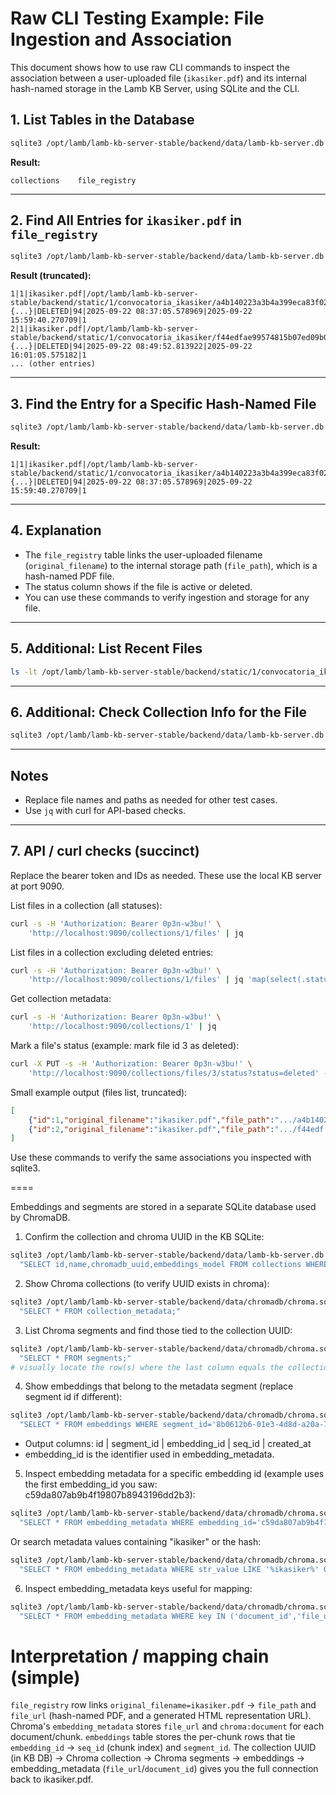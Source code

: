 # Raw CLI Testing Example: File Ingestion and Association

This document shows how to use raw CLI commands to inspect the association between a user-uploaded file (`ikasiker.pdf`) and its internal hash-named storage in the Lamb KB Server, using SQLite and the CLI.

## 1. List Tables in the Database

```sh
sqlite3 /opt/lamb/lamb-kb-server-stable/backend/data/lamb-kb-server.db ".tables"
```
**Result:**
```
collections    file_registry
```

---

## 2. Find All Entries for `ikasiker.pdf` in `file_registry`

```sh
sqlite3 /opt/lamb/lamb-kb-server-stable/backend/data/lamb-kb-server.db "SELECT * FROM file_registry WHERE original_filename LIKE '%ikasiker%';"
```
**Result (truncated):**
```
1|1|ikasiker.pdf|/opt/lamb/lamb-kb-server-stable/backend/static/1/convocatoria_ikasiker/a4b140223a3b4a399eca83f023e538a0.pdf|http://localhost:9090/static/1/convocatoria_ikasiker/a4b140223a3b4a399eca83f023e538a0.pdf|336782|application/pdf|markitdown_ingest|{...}|DELETED|94|2025-09-22 08:37:05.578969|2025-09-22 15:59:40.270709|1
2|1|ikasiker.pdf|/opt/lamb/lamb-kb-server-stable/backend/static/1/convocatoria_ikasiker/f44edfae99574815b07ed09b03dc954b.pdf|http://localhost:9090/static/1/convocatoria_ikasiker/f44edfae99574815b07ed09b03dc954b.pdf|336782|application/pdf|markitdown_ingest|{...}|DELETED|94|2025-09-22 08:49:52.813922|2025-09-22 16:01:05.575182|1
... (other entries)
```

---

## 3. Find the Entry for a Specific Hash-Named File

```sh
sqlite3 /opt/lamb/lamb-kb-server-stable/backend/data/lamb-kb-server.db "SELECT * FROM file_registry WHERE file_path LIKE '%a4b140223a3b4a399eca83f023e538a0.pdf%';"
```
**Result:**
```
1|1|ikasiker.pdf|/opt/lamb/lamb-kb-server-stable/backend/static/1/convocatoria_ikasiker/a4b140223a3b4a399eca83f023e538a0.pdf|http://localhost:9090/static/1/convocatoria_ikasiker/a4b140223a3b4a399eca83f023e538a0.pdf|336782|application/pdf|markitdown_ingest|{...}|DELETED|94|2025-09-22 08:37:05.578969|2025-09-22 15:59:40.270709|1
```

---

## 4. Explanation
- The `file_registry` table links the user-uploaded filename (`original_filename`) to the internal storage path (`file_path`), which is a hash-named PDF file.
- The status column shows if the file is active or deleted.
- You can use these commands to verify ingestion and storage for any file.

---

## 5. Additional: List Recent Files

```sh
ls -lt /opt/lamb/lamb-kb-server-stable/backend/static/1/convocatoria_ikasiker/
```

---

## 6. Additional: Check Collection Info for the File

```sh
sqlite3 /opt/lamb/lamb-kb-server-stable/backend/data/lamb-kb-server.db "SELECT * FROM collections WHERE id IN (SELECT collection_id FROM file_registry WHERE original_filename LIKE '%ikasiker%');"
```

---

## Notes
- Replace file names and paths as needed for other test cases.
- Use `jq` with curl for API-based checks.

---

## 7. API / curl checks (succinct)

Replace the bearer token and IDs as needed. These use the local KB server at port 9090.

List files in a collection (all statuses):

```sh
curl -s -H 'Authorization: Bearer 0p3n-w3bu!' \
	'http://localhost:9090/collections/1/files' | jq
```

List files in a collection excluding deleted entries:

```sh
curl -s -H 'Authorization: Bearer 0p3n-w3bu!' \
	'http://localhost:9090/collections/1/files' | jq 'map(select(.status != "deleted"))'
```

Get collection metadata:

```sh
curl -s -H 'Authorization: Bearer 0p3n-w3bu!' \
	'http://localhost:9090/collections/1' | jq
```

Mark a file's status (example: mark file id 3 as deleted):

```sh
curl -X PUT -s -H 'Authorization: Bearer 0p3n-w3bu!' \
	'http://localhost:9090/collections/files/3/status?status=deleted' -w '\nHTTP_STATUS:%{http_code}\n'
```

Small example output (files list, truncated):

```json
[
	{"id":1,"original_filename":"ikasiker.pdf","file_path":".../a4b1402...pdf","status":"DELETED", ...},
	{"id":2,"original_filename":"ikasiker.pdf","file_path":".../f44edf...pdf","status":"DELETED", ...}
]
```

Use these commands to verify the same associations you inspected with sqlite3.

==== 

Embeddings and segments are stored in a separate SQLite database used by ChromaDB.

1. Confirm the collection and chroma UUID in the KB SQLite:

```sh
sqlite3 /opt/lamb/lamb-kb-server-stable/backend/data/lamb-kb-server.db \
  "SELECT id,name,chromadb_uuid,embeddings_model FROM collections WHERE id=1;"
```

2. Show Chroma collections (to verify UUID exists in chroma):

```sh
sqlite3 /opt/lamb/lamb-kb-server-stable/backend/data/chromadb/chroma.sqlite3 \
  "SELECT * FROM collection_metadata;"
```

3. List Chroma segments and find those tied to the collection UUID:
```sh
sqlite3 /opt/lamb/lamb-kb-server-stable/backend/data/chromadb/chroma.sqlite3 \
  "SELECT * FROM segments;"
# visually locate the row(s) where the last column equals the collection UUID (38a183d6-...)
```

4. Show embeddings that belong to the metadata segment (replace segment id if different):
```sh
sqlite3 /opt/lamb/lamb-kb-server-stable/backend/data/chromadb/chroma.sqlite3 \
  "SELECT * FROM embeddings WHERE segment_id='8b0612b6-01e3-4d8d-a20a-7bb040961600' LIMIT 50;"
```


* Output columns: id | segment_id | embedding_id | seq_id | created_at
* embedding_id is the identifier used in embedding_metadata.


5. Inspect embedding metadata for a specific embedding id (example uses the first embedding_id you saw: c59da807ab9b4f19807b8943196dd2b3):

```sh
sqlite3 /opt/lamb/lamb-kb-server-stable/backend/data/chromadb/chroma.sqlite3 \
  "SELECT * FROM embedding_metadata WHERE embedding_id='c59da807ab9b4f19807b8943196dd2b3';"
```

Or search metadata values containing "ikasiker" or the hash:

```sh
sqlite3 /opt/lamb/lamb-kb-server-stable/backend/data/chromadb/chroma.sqlite3 \
  "SELECT * FROM embedding_metadata WHERE str_value LIKE '%ikasiker%' OR str_value LIKE '%a4b140223a3b4a399eca83f023e538a0%';"
```

6. Inspect embedding_metadata keys useful for mapping:

```sh
sqlite3 /opt/lamb/lamb-kb-server-stable/backend/data/chromadb/chroma.sqlite3 \
  "SELECT * FROM embedding_metadata WHERE key IN ('document_id','file_url','file_size','chunk_count','embedding_model','embedding_vendor') LIMIT 200;"
```

# Interpretation / mapping chain (simple)

`file_registry` row links `original_filename=ikasiker.pdf` → `file_path` and `file_url` (hash-named PDF, and a generated HTML representation URL).
Chroma's `embedding_metadata` stores `file_url` and `chroma:document` for each document/chunk.
`embeddings` table stores the per-chunk rows that tie `embedding_id` → `seq_id` (chunk index) and `segment_id`.
The collection UUID (in KB DB) → Chroma collection → Chroma segments → embeddings → embedding_metadata (`file_url`/`document_id`) gives you the full connection back to ikasiker.pdf.